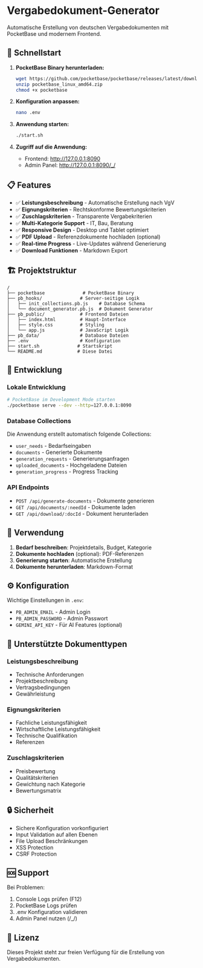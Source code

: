# Vergabedokument-Generator

Automatische Erstellung von deutschen Vergabedokumenten mit PocketBase und modernem Frontend.

## 🚀 Schnellstart

1. **PocketBase Binary herunterladen:**
   ```bash
   wget https://github.com/pocketbase/pocketbase/releases/latest/download/pocketbase_linux_amd64.zip
   unzip pocketbase_linux_amd64.zip
   chmod +x pocketbase
   ```

2. **Konfiguration anpassen:**
   ```bash
   nano .env
   ```

3. **Anwendung starten:**
   ```bash
   ./start.sh
   ```

4. **Zugriff auf die Anwendung:**
   - Frontend: http://127.0.0.1:8090
   - Admin Panel: http://127.0.0.1:8090/_/

## 📋 Features

- ✅ **Leistungsbeschreibung** - Automatische Erstellung nach VgV
- ✅ **Eignungskriterien** - Rechtskonforme Bewertungskriterien  
- ✅ **Zuschlagskriterien** - Transparente Vergabekriterien
- ✅ **Multi-Kategorie Support** - IT, Bau, Beratung
- ✅ **Responsive Design** - Desktop und Tablet optimiert
- ✅ **PDF Upload** - Referenzdokumente hochladen (optional)
- ✅ **Real-time Progress** - Live-Updates während Generierung
- ✅ **Download Funktionen** - Markdown Export

## 🏗️ Projektstruktur

```
/
├── pocketbase              # PocketBase Binary
├── pb_hooks/              # Server-seitige Logik
│   ├── init_collections.pb.js    # Database Schema
│   └── document_generator.pb.js  # Dokument Generator
├── pb_public/             # Frontend Dateien
│   ├── index.html         # Haupt-Interface
│   ├── style.css          # Styling
│   └── app.js             # JavaScript Logik
├── pb_data/               # Database Dateien
├── .env                   # Konfiguration
├── start.sh              # Startskript
└── README.md             # Diese Datei
```

## 🔧 Entwicklung

### Lokale Entwicklung
```bash
# PocketBase im Development Mode starten
./pocketbase serve --dev --http=127.0.0.1:8090
```

### Database Collections
Die Anwendung erstellt automatisch folgende Collections:
- `user_needs` - Bedarfseingaben
- `documents` - Generierte Dokumente  
- `generation_requests` - Generierungsanfragen
- `uploaded_documents` - Hochgeladene Dateien
- `generation_progress` - Progress Tracking

### API Endpoints
- `POST /api/generate-documents` - Dokumente generieren
- `GET /api/documents/:needId` - Dokumente laden
- `GET /api/download/:docId` - Dokument herunterladen

## 📖 Verwendung

1. **Bedarf beschreiben**: Projektdetails, Budget, Kategorie
2. **Dokumente hochladen** (optional): PDF-Referenzen
3. **Generierung starten**: Automatische Erstellung
4. **Dokumente herunterladen**: Markdown-Format

## ⚙️ Konfiguration

Wichtige Einstellungen in `.env`:
- `PB_ADMIN_EMAIL` - Admin Login
- `PB_ADMIN_PASSWORD` - Admin Passwort
- `GEMINI_API_KEY` - Für AI Features (optional)

## 📝 Unterstützte Dokumenttypen

### Leistungsbeschreibung
- Technische Anforderungen
- Projektbeschreibung
- Vertragsbedingungen
- Gewährleistung

### Eignungskriterien  
- Fachliche Leistungsfähigkeit
- Wirtschaftliche Leistungsfähigkeit
- Technische Qualifikation
- Referenzen

### Zuschlagskriterien
- Preisbewertung
- Qualitätskriterien
- Gewichtung nach Kategorie
- Bewertungsmatrix

## 🔒 Sicherheit

- Sichere Konfiguration vorkonfiguriert
- Input Validation auf allen Ebenen
- File Upload Beschränkungen
- XSS Protection
- CSRF Protection

## 🆘 Support

Bei Problemen:
1. Console Logs prüfen (F12)
2. PocketBase Logs prüfen
3. .env Konfiguration validieren
4. Admin Panel nutzen (/_/)

## 📄 Lizenz

Dieses Projekt steht zur freien Verfügung für die Erstellung von Vergabedokumenten.
